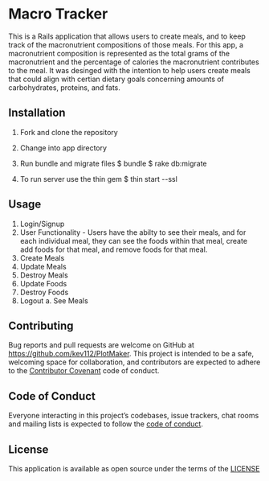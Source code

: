 # Macro Tracker

This is a Rails application that allows users to create meals, and to keep track of the macronutrient compositions of those meals. For this app, a macronutrient composition is represented as the total grams of the macronutrient and the percentage of calories the macronutrient contributes to the meal. It was desinged with the intention to help users create meals that could align with certian dietary goals concerning amounts of carbohydrates, proteins, and fats.


## Installation

1. Fork and clone the repository

2. Change into app directory 
3. Run bundle and migrate files
        $ bundle
        $ rake db:migrate
        
4. To run server use the thin gem
        $ thin start --ssl

## Usage

1. Login/Signup
2. User Functionality 
        - Users have the abilty to see their meals, and for each individual meal, they can see the foods within that meal, create add foods for that meal, and remove foods for that meal.
3. Create Meals
4. Update Meals
5. Destroy Meals
6. Update Foods
7. Destroy Foods
8. Logout 
a. See Meals

## Contributing

Bug reports and pull requests are welcome on GitHub at https://github.com/kev112/PlotMaker. This project is intended to be a safe, welcoming space for collaboration, and contributors are expected to adhere to the [Contributor Covenant](http://contributor-covenant.org) code of conduct.

## Code of Conduct

Everyone interacting in this project’s codebases, issue trackers, chat rooms and mailing lists is expected to follow the [code of conduct](https://github.com/freeWillee/project-manager_001/blob/master/CODE_OF_CONDUCT.md).

## License

This application is available as open source under the terms of the
        <a href="LICENSE.md">LICENSE</a>
        
 
 
